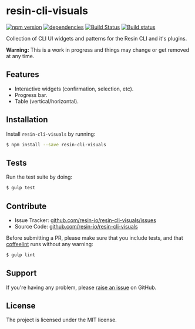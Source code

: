 resin-cli-visuals
=================

[![npm version](https://badge.fury.io/js/resin-cli-visuals.svg)](http://badge.fury.io/js/resin-cli-visuals)
[![dependencies](https://david-dm.org/resin-io/resin-cli-visuals.png)](https://david-dm.org/username/repo.png)
[![Build Status](https://travis-ci.org/resin-io/resin-cli-visuals.svg?branch=master)](https://travis-ci.org/resin-io/resin-cli-visuals)
[![Build status](https://ci.appveyor.com/api/projects/status/h43hsooenci0wk59?svg=true)](https://ci.appveyor.com/project/jviotti/resin-cli-visuals)

Collection of CLI UI widgets and patterns for the Resin CLI and it's plugins.

**Warning:** This is a work in progress and things may change or get removed at any time.

Features
--------

- Interactive widgets (confirmation, selection, etc).
- Progress bar.
- Table (vertical/horizontal).

Installation
------------

Install `resin-cli-visuals` by running:

```sh
$ npm install --save resin-cli-visuals
```

Tests
-----

Run the test suite by doing:

```sh
$ gulp test
```

Contribute
----------

- Issue Tracker: [github.com/resin-io/resin-cli-visuals/issues](https://github.com/resin-io/resin-cli-visuals/issues)
- Source Code: [github.com/resin-io/resin-cli-visuals](https://github.com/resin-io/resin-cli-visuals)

Before submitting a PR, please make sure that you include tests, and that [coffeelint](http://www.coffeelint.org/) runs without any warning:

```sh
$ gulp lint
```

Support
-------

If you're having any problem, please [raise an issue](https://github.com/resin-io/resin-cli-visuals/issues/new) on GitHub.

License
-------

The project is licensed under the MIT license.
